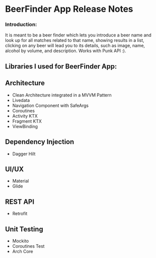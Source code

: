 # BeerFinder App Release Notes

### Introduction:
It is meant to be a beer finder which lets you introduce a beer name and look up for all matches related to that name, showing results in a list, clicking on any beer will
lead you to its details, such as image, name, alcohol by volume, and description. Works with Punk API :).

## Libraries I used for BeerFinder App:

  ## Architecture
  * Clean Architecture integrated in a MVVM Pattern
  * Livedata
  * Navigation Component with SafeArgs
  * Coroutines
  * Activity KTX
  * Fragment KTX
  * ViewBinding
  
  ## Dependency Injection
  * Dagger Hilt
  
  ## UI/UX
  * Material
  * Glide
  
  ## REST API
  * Retrofit

  ## Unit Testing
  * Mockito
  * Coroutines Test
  * Arch Core
  
